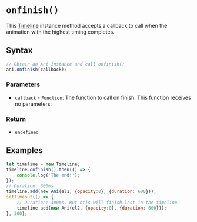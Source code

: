 # `onfinish()`
This [Timeline](/play-ui/api/ani/Timeline/README.md) instance method accepts a callback to call when the animation with the highest timing completes.

## Syntax

```js
// Obtain an Ani instance and call onfinish()
ani.onfinish(callback);
```

### Parameters
+ `callback` - `Function`: The function to call on finish. This function receives no parameters:

### Return
+ `undefined`

## Examples

```js
let timeline = new Timeline;
timeline.onfinish().then(() => {
    console.log('The end!');
});
// Duration: 600ms
timeline.add(new Ani(el1, {opacity:0}, {duration: 600}));
setTimeout(() => {
    // Duration: 400ms. But htis will finish last in the timeline
    timeline.add(new Ani(el2, {opacity:0}, {duration: 600}));
}, 300);
```